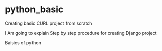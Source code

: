 # python_basic
Creating basic CURL project from scratch

I Am going to explain Step by step procedure for creating Django project

Baisics of python
